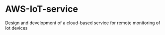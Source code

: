 # AWS-IoT-service
Design and development of a cloud-based service for remote monitoring of Iot devices
